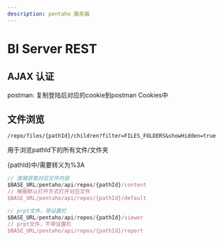 ```yaml
---
description: pentaho 服务器
---
```


# BI Server REST

## AJAX 认证

postman: 复制登陆后对应的cookie到postman Cookies中

## 文件浏览

`/repo/files/{pathId}/children?filter=FILES_FOLDERS&showHidden=true`

用于浏览pathId下的所有文件/文件夹





{pathId}中/需要转义为%3A

```javascript
// 直接获取对应文件内容
$BASE_URL/pentaho/api/repos/{pathId}/content
// 根据默认打开方式打开对应文件
$BASE_URL/pentaho/api/repos/{pathId}/default

// prpt文件，带设置栏
$BASE_URL/pentaho/api/repos/{pathId}/viewer
// prpt文件，不带设置栏
$BASE_URL/pentaho/api/repos/{pathId}/report
```



